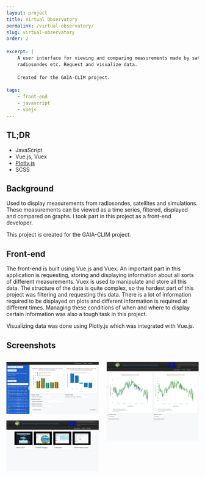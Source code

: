 ```yaml
---
layout: project
title: Virtual Observatory
permalink: /virtual-observatory/
slug: virtual-observatory
order: 2

excerpt: |
    A user interface for viewing and comparing measurements made by satellites, 
    radiosondes etc. Request and visualize data.
    
    Created for the GAIA-CLIM project.

tags:
    - front-end
    - javascript
    - vuejs
---
```


## TL;DR

* JavaScript
* Vue.js, Vuex
* [Plotly.js](https://plot.ly/javascript/)
* SCSS


## Background

Used to display measurements from radiosondes, satellites and simulations. These
measurements can be viewed as a time series, filtered, displayed and compared 
on graphs. I took part in this project as a front-end developer.

This project is created for the GAIA-CLIM project.


## Front-end

The front-end is built using Vue.js and Vuex. An important part in this application
is requesting, storing and displaying information about all sorts of different 
measurements. Vuex is used to manipulate and store all this data. The structure of
the data is quite complex, so the hardest part of this project was filtering and
requesting this data. There is a lot of information required to be displayed on 
plots and different information is required at different times. Managing these conditions
of when and where to display certain information was also a tough task in this project. 

Visualizing data was done using Plotly.js which was integrated with Vue.js.


## Screenshots


<div class="columns">
<div class="column">

![Virtual observatory](/assets/img/virtual-observatory.png)

![Tutorials page](/assets/img/virtual-observatory-tutorials.png)

</div>
<div class="column">

![Closed sidebar and large plots](/assets/img/virtual-observatory-large.png)

</div>
</div>
